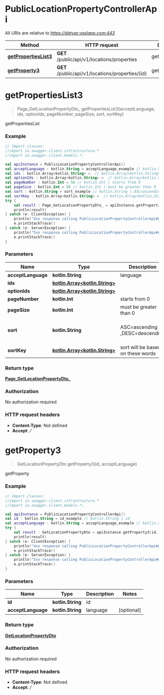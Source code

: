 # PublicLocationPropertyControllerApi

All URIs are relative to *https://datyar.vaslapp.com:443*

Method | HTTP request | Description
------------- | ------------- | -------------
[**getPropertiesList3**](PublicLocationPropertyControllerApi.md#getPropertiesList3) | **GET** /public/api/v1/locations/properties | getPropertiesList
[**getProperty3**](PublicLocationPropertyControllerApi.md#getProperty3) | **GET** /public/api/v1/locations/properties/{id} | getProperty

<a name="getPropertiesList3"></a>
# **getPropertiesList3**
> Page_GetLocationPropertyDto_ getPropertiesList3(acceptLanguage, ids, optionIds, pageNumber, pageSize, sort, sortKey)

getPropertiesList

### Example
```kotlin
// Import classes:
//import io.swagger.client.infrastructure.*
//import io.swagger.client.models.*;

val apiInstance = PublicLocationPropertyControllerApi()
val acceptLanguage : kotlin.String = acceptLanguage_example // kotlin.String | language
val ids : kotlin.Array<kotlin.String> =  // kotlin.Array<kotlin.String> | 
val optionIds : kotlin.Array<kotlin.String> =  // kotlin.Array<kotlin.String> | 
val pageNumber : kotlin.Int = 56 // kotlin.Int | starts from 0
val pageSize : kotlin.Int = 56 // kotlin.Int | must be greater than 0
val sort : kotlin.String = sort_example // kotlin.String | ASC=ascending ,DESC=descending
val sortKey : kotlin.Array<kotlin.String> =  // kotlin.Array<kotlin.String> | sort will be based on these words
try {
    val result : Page_GetLocationPropertyDto_ = apiInstance.getPropertiesList3(acceptLanguage, ids, optionIds, pageNumber, pageSize, sort, sortKey)
    println(result)
} catch (e: ClientException) {
    println("4xx response calling PublicLocationPropertyControllerApi#getPropertiesList3")
    e.printStackTrace()
} catch (e: ServerException) {
    println("5xx response calling PublicLocationPropertyControllerApi#getPropertiesList3")
    e.printStackTrace()
}
```

### Parameters

Name | Type | Description  | Notes
------------- | ------------- | ------------- | -------------
 **acceptLanguage** | **kotlin.String**| language | [optional]
 **ids** | [**kotlin.Array&lt;kotlin.String&gt;**](kotlin.String.md)|  | [optional]
 **optionIds** | [**kotlin.Array&lt;kotlin.String&gt;**](kotlin.String.md)|  | [optional]
 **pageNumber** | **kotlin.Int**| starts from 0 | [optional]
 **pageSize** | **kotlin.Int**| must be greater than 0 | [optional]
 **sort** | **kotlin.String**| ASC&#x3D;ascending ,DESC&#x3D;descending | [optional] [enum: ASC, DESC]
 **sortKey** | [**kotlin.Array&lt;kotlin.String&gt;**](kotlin.String.md)| sort will be based on these words | [optional]

### Return type

[**Page_GetLocationPropertyDto_**](Page_GetLocationPropertyDto_.md)

### Authorization

No authorization required

### HTTP request headers

 - **Content-Type**: Not defined
 - **Accept**: */*

<a name="getProperty3"></a>
# **getProperty3**
> GetLocationPropertyDto getProperty3(id, acceptLanguage)

getProperty

### Example
```kotlin
// Import classes:
//import io.swagger.client.infrastructure.*
//import io.swagger.client.models.*;

val apiInstance = PublicLocationPropertyControllerApi()
val id : kotlin.String = id_example // kotlin.String | id
val acceptLanguage : kotlin.String = acceptLanguage_example // kotlin.String | language
try {
    val result : GetLocationPropertyDto = apiInstance.getProperty3(id, acceptLanguage)
    println(result)
} catch (e: ClientException) {
    println("4xx response calling PublicLocationPropertyControllerApi#getProperty3")
    e.printStackTrace()
} catch (e: ServerException) {
    println("5xx response calling PublicLocationPropertyControllerApi#getProperty3")
    e.printStackTrace()
}
```

### Parameters

Name | Type | Description  | Notes
------------- | ------------- | ------------- | -------------
 **id** | **kotlin.String**| id |
 **acceptLanguage** | **kotlin.String**| language | [optional]

### Return type

[**GetLocationPropertyDto**](GetLocationPropertyDto.md)

### Authorization

No authorization required

### HTTP request headers

 - **Content-Type**: Not defined
 - **Accept**: */*

